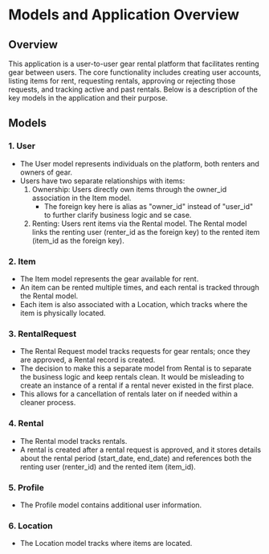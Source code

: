 # Models and Application Overview
## Overview
This application is a user-to-user gear rental platform that facilitates renting gear between users. The core functionality includes creating user accounts, listing items for rent, requesting rentals, approving or rejecting those requests, and tracking active and past rentals. Below is a description of the key models in the application and their purpose.

## Models
### 1. User
   - The User model represents individuals on the platform, both renters and owners of gear.
   - Users have two separate relationships with items:
     1. Ownership: Users directly own items through the owner_id association in the Item model.
        - The foreign key here is alias as "owner_id" instead of "user_id" to further clarify business logic and se case.
     2. Renting: Users rent items via the Rental model. The Rental model links the renting user (renter_id as the foreign key) to the rented item (item_id as the foreign key). 

### 2. Item
   - The Item model represents the gear available for rent.
   - An item can be rented multiple times, and each rental is tracked through the Rental model.
   - Each item is also associated with a Location, which tracks where the item is physically located.


### 3. RentalRequest
   - The Rental Request model tracks requests for gear rentals; once they are approved, a Rental record is created.
   - The decision to make this a separate model from Rental is to separate the business logic and keep rentals clean. It would be misleading to create an instance of a rental if a rental never existed in the first place.
   - This allows for a cancellation of rentals later on if needed within a cleaner process.
### 4. Rental
   - The Rental model tracks rentals.
   - A rental is created after a rental request is approved, and it stores details about the rental period (start_date, end_date) and references both the renting user (renter_id) and the rented item (item_id).
### 5. Profile
   - The Profile model contains additional user information.
### 6. Location
   - The Location model tracks where items are located.

